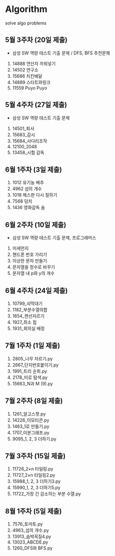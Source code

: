 # Algorithm
solve algo problems 

## 5월 3주차 (20일 제출)
- 삼성 SW 역량 테스트 기출 문제 / DFS, BFS 추천문제
1. 14888 연산자 끼워넣기
2. 14502 연구소
3. 15686 치킨배달
4. 14889 스타트와링크
5. 11559 Puyo Puyo 

## 5월 4주차 (27일 제출)
- 삼성 SW 역량 테스트 기출 문제
1. 14501_퇴사
2. 15683_감시
3. 15684_사다리조작
4. 12100_2048
5. 13458_시험 감독
  
## 6월 1주차 (3일 제출)
1. 1012 유기농 배추
2. 4962 섬의 개수
3. 1018	체스판 다시 칠하기
4. 7568	덩치
5. 1436	영화감독 숌

## 6월 2주차 (10일 제출)
- 삼성 SW 역량 테스트 기출 문제, 프로그래머스
1. 미세먼지 
2. 핸드폰 번호 가리기
3. 이상한 문자 만들기
4. 문자열을 정수로 바꾸기
5. 문자열 내 p와 y의 개수


## 6월 4주차 (24일 제출)
1. 10799_쇠막대기  
2. 1182_부분수열의합  
3. 1654_랜선자르기  
4. 1927_최소 힙  
5. 1931_회의실 배정  
  
    
## 7월 1주차 (1일 제출)
1. 2805_나무 자르기.py
2. 2667_단지번호붙이기.py
3. 1991_트리 순회.py
4. 2178_미로 탐색.py
5. 15663_N과 M (9).py
  
## 7월 2주차 (8일 제출)
1. 1261_알고스팟.py
2. 14226_이모티콘.py
3. 1463_1로 만들기.py
4. 1707_이분그래프.py
5. 9095_1, 2, 3 더하기.py


## 7월 3주차 (15일 제출)
1. 11726_2×n 타일링.py
2. 11727_2×n 타일링2.py
3. 15988_1, 2, 3 더하기3.py
4. 15990_1, 2, 3 더하기5.py
5. 11722_가장 긴 감소하는 부분 수열.py

## 8월 1주차 (5일 제출)
1. 7576_토마토.py
2. 4963_섬의 개수.py
3. 13913_숨박꼭질4.py
4. 13023_ABCDE.py
5. 1260_DFS와 BFS.py
